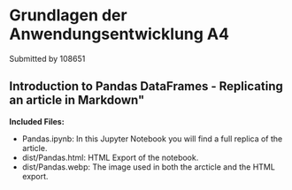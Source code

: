 # Grundlagen der Anwendungsentwicklung A4

Submitted by 108651

## Introduction to Pandas DataFrames - Replicating an article in Markdown"

**Included Files:**

- Pandas.ipynb: In this Jupyter Notebook you will find a full replica of the article.
- dist/Pandas.html: HTML Export of the notebook.
- dist/Pandas.webp: The image used in both the arcticle and the HTML export.
